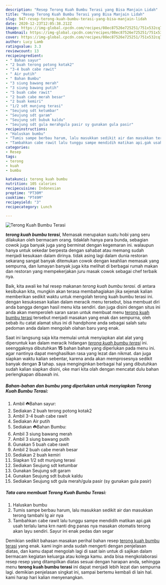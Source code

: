 ```yaml
---
description: "Resep Terong Kuah Bumbu Terasi yang Bisa Manjain Lidah"
title: "Resep Terong Kuah Bumbu Terasi yang Bisa Manjain Lidah"
slug: 947-resep-terong-kuah-bumbu-terasi-yang-bisa-manjain-lidah
date: 2020-12-23T12:05:38.212Z
image: https://img-global.cpcdn.com/recipes/08ec87526e725251/751x532cq70/terong-kuah-bumbu-terasi-foto-resep-utama.jpg
thumbnail: https://img-global.cpcdn.com/recipes/08ec87526e725251/751x532cq70/terong-kuah-bumbu-terasi-foto-resep-utama.jpg
cover: https://img-global.cpcdn.com/recipes/08ec87526e725251/751x532cq70/terong-kuah-bumbu-terasi-foto-resep-utama.jpg
author: Lucy Lamb
ratingvalue: 3.3
reviewcount: 13
recipeingredient:
- " Bahan sayur"
- "2 buah terong potong kotak2"
- "3-4 buah cabe rawit"
- " Air putih"
- " Bahan Bumbu"
- "3 siung bawang merah"
- "3 siung bawang putih"
- "5 buah cabe rawit"
- "2 buah cabe merah besar"
- "2 buah kemiri"
- "1/2 sdt munjung terasi"
- "Seujung sdt ketumbar"
- "Seujung sdt garam"
- "Seujung sdt bubuk kaldu"
- "Seujung sdt gula merahgula pasir sy gunakan gula pasir"
recipeinstructions:
- "Haluskan bumbu"
- "Tumis sampe berbau harum, lalu masukkan sedikit air dan masukkan terong tambahi lg air nya"
- "Tambahkan cabe rawit lalu tunggu sampe mendidih matikan api.gak usah terlalu lama krn nanti dng panas nya masakan otomatis terong akan layu sendiri. Sayur ini enak pedas dan segar"
categories:
- Resep
tags:
- terong
- kuah
- bumbu

katakunci: terong kuah bumbu 
nutrition: 105 calories
recipecuisine: Indonesian
preptime: "PT30M"
cooktime: "PT49M"
recipeyield: "3"
recipecategory: Lunch

---
```



![Terong Kuah Bumbu Terasi](https://img-global.cpcdn.com/recipes/08ec87526e725251/751x532cq70/terong-kuah-bumbu-terasi-foto-resep-utama.jpg)

<b><i>terong kuah bumbu terasi</i></b>, Memasak merupakan suatu hobi yang seru dilakukan oleh bermacam orang. tidaklah hanya para bunda, sebagian cowok juga banyak juga yang berminat dengan kegemaran ini. walaupun hanya untuk sekedar berpesta dengan sahabat atau memang sudah menjadi kesukaan dalam dirinya. tidak asing lagi dalam dunia restoran sekarang sangat banyak ditemukan cowok dengan keahlian memasak yang sempurna, dan lumayan banyak juga kita melihat di berbagai rumah makan dan restoran yang mempekerjakan juru masak cowok sebagai chef terbaik nya.

Baik, kita awali ke hal resep makanan <i>terong kuah bumbu terasi</i>. di antara kesibukan kita, mungkin akan terasa membahagiakan jika sejenak kalian memberikan sedikit waktu untuk mengolah terong kuah bumbu terasi ini. dengan kesuksesan kalian dalam meracik menu tersebut, bisa membuat diri anda bangga dengan hasil menu kita sendiri. dan juga disini dengan situs ini anda akan memperoleh saran saran untuk membuat menu <u>terong kuah bumbu terasi</u> tersebut menjadi masakan yang enak dan sempurna, oleh sebab itu catat alamat situs ini di handphone anda sebagai salah satu pedoman anda dalam mengolah olahan baru yang enak.




Saat ini langsung saja kita memulai untuk menyiapkan alat alat yang diperuntuk kan dalam meracik hidangan <u><i>terong kuah bumbu terasi</i></u> ini. seenggaknya dibutuhkan <b>15</b> bahan bahan yang diperlukan pada menu ini. agar nantinya dapat menghasilkan rasa yang lezat dan nikmat. dan juga siapkan waktu kalian sebentar, karena anda akan memprosesnya sedikit banyak dengan <b>3</b> tahap. saya menginginkan berbagai hal yang dibutuhkan sudah kalian siapkan disini, oke mari kita olah dengan mencatat dulu bahan perlengkapan dibawah ini.

<!--inarticleads1-->

##### Bahan-bahan dan bumbu yang diperlukan untuk menyiapkan Terong Kuah Bumbu Terasi:

1. Ambil  ☘️Bahan sayur:
1. Sediakan 2 buah terong potong kotak2
1. Ambil 3-4 buah cabe rawit
1. Sediakan  Air putih
1. Sediakan  ☘️Bahan Bumbu:
1. Ambil 3 siung bawang merah
1. Ambil 3 siung bawang putih
1. Gunakan 5 buah cabe rawit
1. Ambil 2 buah cabe merah besar
1. Sediakan 2 buah kemiri
1. Siapkan 1/2 sdt munjung terasi
1. Sediakan Seujung sdt ketumbar
1. Gunakan Seujung sdt garam
1. Gunakan Seujung sdt bubuk kaldu
1. Sediakan Seujung sdt gula merah/gula pasir (sy gunakan gula pasir)




<!--inarticleads2-->

##### Tata cara membuat Terong Kuah Bumbu Terasi:

1. Haluskan bumbu
1. Tumis sampe berbau harum, lalu masukkan sedikit air dan masukkan terong tambahi lg air nya
1. Tambahkan cabe rawit lalu tunggu sampe mendidih matikan api.gak usah terlalu lama krn nanti dng panas nya masakan otomatis terong akan layu sendiri. Sayur ini enak pedas dan segar




Demikian sedikit bahasan masakan perihal bahan resep <u>terong kuah bumbu terasi</u> yang enak. kami ingin anda sudah mengerti dengan penjelasan diatas, dan kamu dapat mengolah lagi di saat lain untuk di sajikan dalam bermacam kegiatan keluarga atau kolega kamu. anda bisa mengkolaborasi resep resep yang ditampilkan diatas sesuai dengan harapan anda, sehingga menu <b>terong kuah bumbu terasi</b> ini dapat menjadi lebih lezat dan sempurna lagi. demikian penjelasan singkat ini, sampai bertemu kembali di lain hal. kami harap hari kalian menyenangkan.
